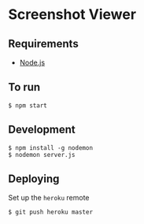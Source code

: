 Screenshot Viewer
=================

Requirements
------------

 * [Node.js](http://nodejs.org/)

To run
------

    $ npm start

Development
-----------

    $ npm install -g nodemon
    $ nodemon server.js

Deploying
---------

Set up the `heroku` remote

    $ git push heroku master
